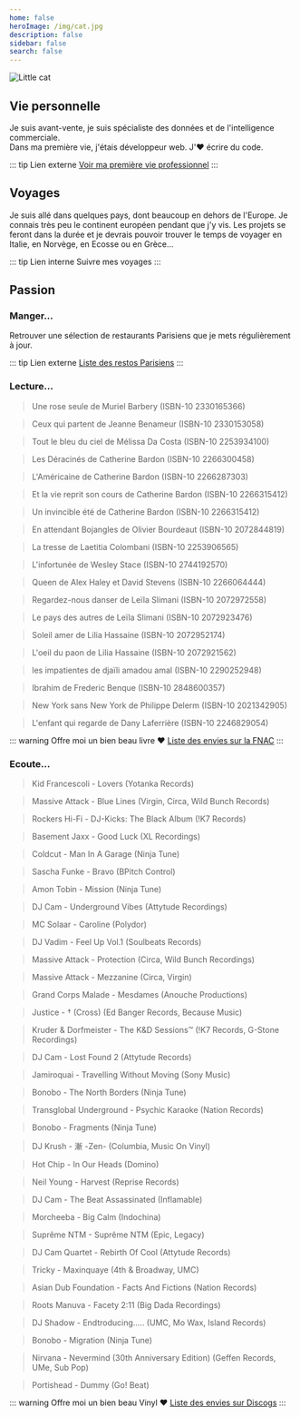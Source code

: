 ```yaml
---
home: false
heroImage: /img/cat.jpg
description: false
sidebar: false
search: false
---
```


<img :src="$withBase('/img/cat.jpg')" alt="Little cat">

## Vie personnelle

Je suis avant-vente, je suis spécialiste des données et de l'intelligence commerciale. <br/>
Dans ma première vie, j'étais développeur web. J'❤️ écrire du code.

<!--a :href="$withBase('/personal/')">Follow my life</a-->

::: tip Lien externe
[Voir ma première vie professionnel](http://vincent.legeard.info/cv)
:::

## Voyages

Je suis allé dans quelques pays, dont beaucoup en dehors de l'Europe. Je connais très peu le continent européen pendant que j'y vis. Les projets se feront dans la durée et je devrais pouvoir trouver le temps de voyager en Italie, en Norvège, en Ecosse ou en Grèce...

::: tip  Lien interne
<a :href="$withBase('/travel/Maroc.html')">Suivre mes voyages</a>
:::

## Passion

### Manger...

Retrouver une sélection de restaurants Parisiens que je mets régulièrement à jour.

::: tip  Lien externe
[Liste des restos Parisiens](https://resto.rouquin.me/)
:::

### Lecture...

>  Une rose seule de Muriel Barbery (ISBN-10 2330165366)

>  Ceux qui partent de Jeanne Benameur (ISBN-10 2330153058)

>  Tout le bleu du ciel de Mélissa Da Costa (ISBN-10 2253934100)

>  Les Déracinés de Catherine Bardon (ISBN-10 2266300458)

>  L'Américaine de Catherine Bardon (ISBN-10 2266287303)

>  Et la vie reprit son cours de Catherine Bardon (ISBN-10 2266315412)

>  Un invincible été de Catherine Bardon (ISBN-10 2266315412)

>  En attendant Bojangles de Olivier Bourdeaut (ISBN-10 2072844819)

>  La tresse de Laetitia Colombani (ISBN-10 2253906565)

>  L'infortunée de Wesley Stace (ISBN-10 2744192570)

>  Queen de Alex Haley et David Stevens (ISBN-10 2266064444)

>  Regardez-nous danser de Leïla Slimani (ISBN-10 2072972558)

>  Le pays des autres de Leïla Slimani (ISBN-10 2072923476)

>  Soleil amer de Lilia Hassaine (ISBN-10 2072952174)

>  L'oeil du paon de Lilia Hassaine (ISBN-10 2072921562)

>  les impatientes de djaïli amadou amal (ISBN-10 2290252948)

>  Ibrahim de Frederic Benque (ISBN-10 2848600357)

>  New York sans New York de Philippe Delerm (ISBN-10 2021342905)

>  L'enfant qui regarde de Dany Laferrière (ISBN-10 2246829054)

::: warning Offre moi un bien beau livre ❤️
[Liste des envies sur la FNAC](https://secure.fnac.com/wishlist/4ee4a918-3047-461c-85f9-9a6233d4fc08)
:::

### Ecoute...
	
> Kid Francescoli - Lovers 
(Yotanka Records)

> Massive Attack - Blue Lines
(Virgin, Circa, Wild Bunch Records)

> Rockers Hi-Fi - DJ-Kicks: The Black Album
(!K7 Records)

> Basement Jaxx - Good Luck
(XL Recordings)

> Coldcut - Man In A Garage
(Ninja Tune)

> Sascha Funke - Bravo
(BPitch Control)

> Amon Tobin - Mission
(Ninja Tune)

> DJ Cam - Underground Vibes
(Attytude Recordings)

> MC Solaar - Caroline
(Polydor)

> DJ Vadim - Feel Up Vol.1
(Soulbeats Records)

> Massive Attack - Protection
(Circa,  Wild Bunch Recordings)

> Massive Attack - Mezzanine
(Circa, Virgin)

> Grand Corps Malade - Mesdames
(Anouche Productions)

> Justice - † (Cross)
(Ed Banger Records, Because Music)
	
> Kruder & Dorfmeister - The K&D Sessions™
(!K7 Records, G-Stone Recordings)

> DJ Cam - Lost Found 2
(Attytude Records)

> Jamiroquai - Travelling Without Moving
(Sony Music)

> Bonobo - The North Borders
(Ninja Tune)

> Transglobal Underground - Psychic Karaoke
(Nation Records)

> Bonobo - Fragments
(Ninja Tune)

> DJ Krush - 漸 -Zen-
(Columbia, Music On Vinyl)

> Hot Chip - In Our Heads
(Domino)

> Neil Young - Harvest
(Reprise Records)

> DJ Cam - The Beat Assassinated
(Inflamable)

> Morcheeba - Big Calm
(Indochina)

> Suprême NTM - Suprême NTM
(Epic, Legacy)

> DJ Cam Quartet - Rebirth Of Cool
(Attytude Records)

> Tricky - Maxinquaye
(4th & Broadway, UMC)

> Asian Dub Foundation - Facts And Fictions
(Nation Records)

> Roots Manuva - Facety 2:11
(Big Dada Recordings)

> DJ Shadow - Endtroducing.....
(UMC, Mo Wax, Island Records)

> Bonobo - Migration
(Ninja Tune)

> Nirvana - Nevermind (30th Anniversary Edition)
(Geffen Records, UMe, Sub Pop) 

> Portishead - Dummy
(Go! Beat)

::: warning Offre moi un bien beau Vinyl ❤️
[Liste des envies sur Discogs](https://www.discogs.com/fr/wantlist?user=magikcypress)
:::